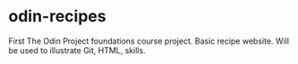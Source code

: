 # odin-recipes

First The Odin Project foundations course project. Basic recipe website. Will be used to illustrate Git, HTML, skills.
